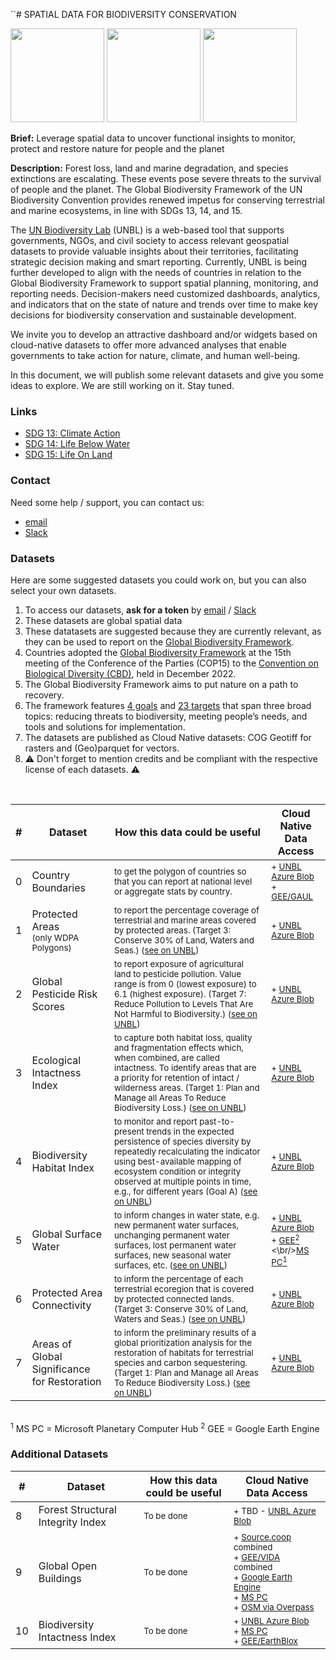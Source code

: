 ``# SPATIAL DATA FOR BIODIVERSITY CONSERVATION

<img src="https://github.com/unepwcmc/unbl-cloudnativehacks/assets/141819111/b5e2ba08-7521-4d4e-892b-c43e1ab001bc" height="150"/>
     <img src="https://github.com/unepwcmc/unbl-cloudnativehacks/assets/141819111/d75e61e2-b26f-4c9a-981c-cc1f865081c8" height="150"/>
     <img src="https://github.com/unepwcmc/unbl-cloudnativehacks/assets/141819111/caa96421-9c25-4af0-87e2-2df107d5c127" height="150"/>

**Brief:** Leverage spatial data to uncover functional insights to monitor, protect and restore nature for people and the planet 

**Description:**  Forest loss, land and marine degradation, and species extinctions are escalating. These events pose severe threats to the survival of people and the planet. The Global Biodiversity Framework of the UN Biodiversity Convention provides renewed impetus for conserving terrestrial and marine ecosystems, in line with SDGs 13, 14, and 15.  

The [UN Biodiversity Lab](https://unbiodiversitylab.org/en/) (UNBL) is a web-based tool that supports governments, NGOs, and civil society to access relevant geospatial datasets to provide valuable insights about their territories, facilitating strategic decision making and smart reporting. Currently, UNBL is being further developed to align with the needs of countries in relation to the Global Biodiversity Framework to support spatial planning, monitoring, and reporting needs. Decision-makers need customized dashboards, analytics, and indicators that on the state of nature and trends over time to make key decisions for biodiversity conservation and sustainable development. 

We invite you to develop an attractive dashboard and/or widgets based on cloud-native datasets to offer more advanced analyses that enable governments to take action for nature, climate, and human well-being. 

In this document, we will publish some relevant datasets and give you some ideas to explore. We are still working on it. Stay tuned.

### Links
- [SDG 13: Climate Action](https://www.un.org/sustainabledevelopment/climate-change/)
- [SDG 14: Life Below Water](https://www.un.org/sustainabledevelopment/oceans/)
- [SDG 15: Life On Land](https://www.un.org/sustainabledevelopment/biodiversity/)

### Contact
Need some help / support, you can contact us:  
- [email](mailto:unbl@unep-wcmc.org)
- [Slack](mailto:cloud-native-hacks-aaaamjzzuyzpkclta7x7wfh5iu@wcmc.slack.com)

### Datasets

Here are some suggested datasets you could work on, but you can also select your own datasets.
1) To access our datasets, **ask for a token** by [email](mailto:unbl@unep-wcmc.org) / [Slack](cloud-native-hacks-aaaamjzzuyzpkclta7x7wfh5iu@wcmc.slack.com)
2) These datasets are global spatial data
3) These datatasets are suggested because they are currently relevant, as they can be used to report on the [Global Biodiversity Framework](https://www.post-2020indicators.org/). 
4) Countries adopted the [Global Biodiversity Framework](https://www.post-2020indicators.org/) at the 15th meeting of the Conference of the Parties (COP15) to the [Convention on Biological Diversity (CBD)](https://www.cbd.int/convention), held in December 2022.
5) The Global Biodiversity Framework aims to put nature on a path to recovery. 
6) The framework features [4 goals](https://www.cbd.int/gbf/goals/) and [23 targets](https://www.cbd.int/gbf/targets/) that span three broad topics: reducing threats to biodiversity, meeting people’s needs, and tools and solutions for implementation.
7) The datasets are published as Cloud Native datasets: COG Geotiff for rasters and (Geo)parquet for vectors.
8) ⚠️ Don't forget to mention credits and be compliant with the respective license of each datasets. ⚠️

<br/>

| #  | Dataset | How this data could be useful | Cloud Native Data Access | 
| ------------- | ------------- | ------------- | ------------- | 
|  0  | Country Boundaries | <sub>to get the polygon of countries so that you can report at national level or aggregate stats by country. </sub> | <sub>+ [UNBL Azure Blob](https://cloudnativehacks.blob.core.windows.net/data/00_country-boundaries/ne_10m_admin_0_countries_wgs84.parquet?_asked_for_sas_token_by_email)<br/>+ [GEE/GAUL](https://developers.google.com/earth-engine/datasets/catalog/FAO_GAUL_2015_level0)|
| 1  | Protected Areas<br/><sub>(only WDPA Polygons)</sub> | <sub>to report the percentage coverage of terrestrial and marine areas covered by protected areas. (Target 3: Conserve 30% of Land, Waters and Seas.) ([see on UNBL](https://map.unbiodiversitylab.org/earth?basemap=grayscale&coordinates=0,0,0&layers=wdpa-protected-areas_100))</sub> | <sub>+ [UNBL Azure Blob](https://cloudnativehacks.blob.core.windows.net/data/protected-areas/WDPA_Mar2024_Public.parquet?_asked_for_sas_token_by_email)</sub>|
| 2  | Global Pesticide Risk Scores |<sub> to report exposure of agricultural land to pesticide pollution. Value range is from 0 (lowest exposure) to 6.1 (highest exposure). (Target 7: Reduce Pollution to Levels That Are Not Harmful to Biodiversity.) ([see on UNBL](https://map.unbiodiversitylab.org/earth?basemap=grayscale&coordinates=0,0,0&layers=risk-of-pesticide-pollution-at-the-global-scale_100))</sub>| <sub>+ [UNBL Azure Blob](https://cloudnativehacks.blob.core.windows.net/data/global-pesticide-pollution-risk/Global_pesticide_risk_scores_cog.tif?_asked_for_sas_token_by_email)</sub>|
| 3  | Ecological Intactness Index | <sub>to capture both habitat loss, quality and fragmentation effects which, when combined, are called intactness. To identify areas that are a priority for retention of intact / wilderness areas. (Target 1: Plan and Manage all Areas To Reduce Biodiversity Loss.) ([see on UNBL](https://map.unbiodiversitylab.org/earth?basemap=grayscale&coordinates=0,0,0&layers=ecological-intactness-index_100))</sub> | <sub>+ [UNBL Azure Blob](https://cloudnativehacks.blob.core.windows.net/data/ecological-intactness-index/Ecological-Intactness-Index_year-2009_Qprime_cog.tif?_asked_for_sas_token_by_email)</sub>|
| 4  | Biodiversity Habitat Index | <sub>to monitor and report past-to-present trends in the expected persistence of species diversity by repeatedly recalculating the indicator using best-available mapping of ecosystem condition or integrity observed at multiple points in time, e.g., for different years (Goal A) ([see on UNBL](https://map.unbiodiversitylab.org/earth?basemap=grayscale&coordinates=28.504326,11.20737,2&layers=biodiversity-habitat-index-2000-2020-v2-30s-global-time-series_100))</sub> | <sub>+ [UNBL Azure Blob](https://cloudnativehacks.blob.core.windows.net/data/04_biodiversity-habitat-index/BILBI_P_BHIv2_Habitat_2020_cog.tif?_asked_for_sas_token_by_email) </sub> |
| 5  | Global Surface Water | <sub>to inform changes in water state, e.g. new permanent water surfaces, unchanging permanent water surfaces, lost permanent water surfaces, new seasonal water surfaces, etc. ([see on UNBL](https://map.unbiodiversitylab.org/earth?basemap=grayscale&coordinates=-9.9510183,-81.3203744,2&layers=global-surface-water-transitions-2000-2018-sdg-661-indicator_100))</sub> | <sub>+ [UNBL Azure Blob](https://cloudnativehacks.blob.core.windows.net/data/05_global-surface-water/GSWE-aggregated-latest_transitions_cog.tif?_asked_for_sas_token_by_email) <br/>+ [GEE<sup>2</sup>](https://developers.google.com/earth-engine/datasets/catalog/JRC_GSW1_4_GlobalSurfaceWater) <\br/>[MS PC<sup>1</sup>](https://planetarycomputer.microsoft.com/dataset/jrc-gsw)|
| 6  | Protected Area Connectivity | <sub>to inform the percentage of each terrestrial ecoregion that is covered by protected connected lands. (Target 3: Conserve 30% of Land, Waters and Seas.) ([see on UNBL](https://map.unbiodiversitylab.org/earth?basemap=grayscale&coordinates=28.504326,11.20737,2&layers=protected-area-connectivity_100))</sub> | <sub>+ [UNBL Azure Blob](https://cloudnativehacks.blob.core.windows.net/data/06_protected-connected-index/protected_connected_index_by-ecoregion_2021_wgs84.parquet?_asked_for_sas_token_by_email) </sub> |
| 7  | Areas of Global Significance for Restoration | <sub>to inform the preliminary results of a global prioritization analysis for the restoration of habitats for terrestrial species and carbon sequestering. (Target 1: Plan and Manage all Areas To Reduce Biodiversity Loss.) ([see on UNBL](https://map.unbiodiversitylab.org/earth?basemap=grayscale&coordinates=28.504326,10.8558075,2&layers=areas-of-global-significance-for-restoration_100)) | <sub>+ [UNBL Azure Blob](https://cloudnativehacks.blob.core.windows.net/data/07_global-significance-for-restoration/global-significance-for-restoration_Restoration_priority_v2_0_nearest-res001dd-wgs84_cog.tif?_asked_for_sas_token_by_email) </sub> |

<br/><sup>1</sup> MS PC = Microsoft Planetary Computer Hub
<sup>2</sup> GEE = Google Earth Engine

### Additional Datasets

| #  | Dataset | How this data could be useful | Cloud Native Data Access | 
| ------------- | ------------- | ------------- | ------------- | 
| 8  | Forest Structural Integrity Index | <sub>To be done</sub> | <sub>+ TBD - [UNBL Azure Blob]() </sub> |
| 9  | Global Open Buildings | <sub>To be done</sub> | <sub>+ [Source.coop](https://beta.source.coop/repositories/vida/google-microsoft-open-buildings/description/) combined<br/>+ [GEE/VIDA](https://gee-community-catalog.org/projects/global_buildings/) combined <br/>+ [Google Earth Engine](https://developers.google.com/earth-engine/datasets/catalog/GOOGLE_Research_open-buildings_v3_polygons) <br/>+ [MS PC](https://planetarycomputer.microsoft.com/dataset/ms-buildings)<br/>+ [OSM via Overpass](https://overpass-turbo.eu/s/1In5)</sub>|
|  10  | Biodiversity Intactness Index | <sub>To be done</sub> |<sub>+ [UNBL Azure Blob](https://cloudnativehacks.blob.core.windows.net/data/10_biodiversity-intactness-index/BIIAb-2015_cog.tif?_asked_for_sas_token_by_email) <br/>+ [MS PC](https://planetarycomputer.microsoft.com/dataset/io-biodiversity) <br/>+ [GEE/EarthBlox](https://gee-community-catalog.org/projects/bii/)</sub>|
